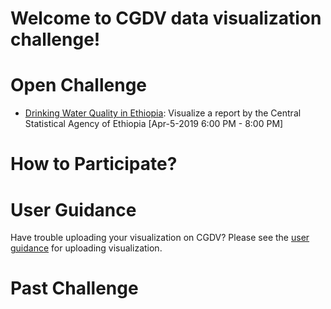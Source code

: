 # Welcome to CGDV data visualization challenge!

# Open Challenge

* [Drinking Water Quality in Ethiopia](/Drinking-Water-Quality-in-Ethiopia): Visualize a report by the Central Statistical Agency of Ethiopia
[Apr-5-2019 6:00 PM - 8:00 PM]

# How to Participate?

# User Guidance

Have trouble uploading your visualization on CGDV? Please see the [user guidance](https://cgdv.github.io/userGuidance/) for uploading visualization. 

# Past Challenge